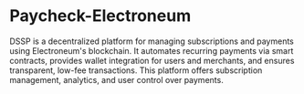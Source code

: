 # Paycheck-Electroneum
DSSP is a decentralized platform for managing subscriptions and payments using Electroneum's blockchain. It automates recurring payments via smart contracts, provides wallet integration for users and merchants, and ensures transparent, low-fee transactions. This platform offers subscription management, analytics, and user control over payments.
